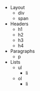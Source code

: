 - Layout
  - div
  - span
- Headers
  - h1
  - h2
  - h3
  - h4
- Paragraphs
  - p
- Lists
  - ul
    - li
  - ol
    - li
